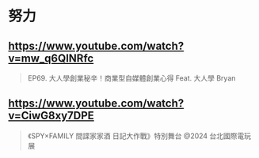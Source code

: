 # 努力

## https://www.youtube.com/watch?v=mw_q6QINRfc

> EP69. 大人學創業秘辛！商業型自媒體創業心得 Feat. 大人學 Bryan

## https://www.youtube.com/watch?v=CiwG8xy7DPE

> 《SPY×FAMILY 間諜家家酒 日記大作戰》特別舞台 @2024 台北國際電玩展 
